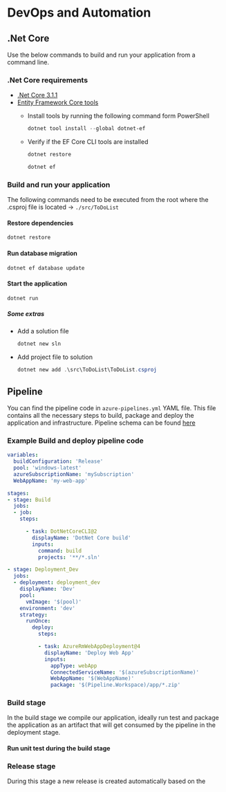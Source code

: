 # DevOps and Automation

## .Net Core

Use the below commands to build and run your application from a command line.

### .Net Core requirements

- [.Net Core 3.1.1](https://dotnet.microsoft.com/download/dotnet-core/3.1)
- [Entity Framework Core tools](https://docs.microsoft.com/en-us/ef/core/miscellaneous/cli/dotnet)
  - Install tools by running the following command form PowerShell

    ```powershell
    dotnet tool install --global dotnet-ef
    ```

  - Verify if the EF Core CLI tools are installed

    ```powershell
    dotnet restore
    ```

    ```powershell
    dotnet ef
    ```

### Build and run your application

The following commands need to be executed from the root where the .csproj file is located -> `./src/ToDoList`

#### Restore dependencies

```powershell
dotnet restore
```

#### Run database migration

```powershell
dotnet ef database update
```

#### Start the application

```powershell
dotnet run
```

##### Some extras

- Add a solution file

  ```powershell
  dotnet new sln
  ```

- Add project file to solution

  ```powershell
  dotnet new add .\src\ToDoList\ToDoList.csproj
  ```

## Pipeline

You can find the pipeline code in `azure-pipelines.yml` YAML file. This file contains all the necessary steps to build, package and deploy the application and infrastructure. Pipeline schema can be found [here](https://docs.microsoft.com/en-us/azure/devops/pipelines/yaml-schema?view=azure-devops&tabs=schema)

### Example Build and deploy pipeline code

```yaml
variables:
  buildConfiguration: 'Release'
  pool: 'windows-latest'
  azureSubscriptionName: 'mySubscription'
  WebAppName: 'my-web-app'

stages:
- stage: Build
  jobs:
  - job:
    steps:

      - task: DotNetCoreCLI@2
        displayName: 'DotNet Core build'
        inputs:
          command: build
          projects: '**/*.sln'

- stage: Deployment_Dev
  jobs:
  - deployment: deployment_dev
    displayName: 'Dev'
    pool:
      vmImage: '$(pool)'
    environment: 'dev'
    strategy:
      runOnce:
        deploy:
          steps:

          - task: AzureRmWebAppDeployment@4
            displayName: 'Deploy Web App'
            inputs:
              appType: webApp
              ConnectedServiceName: '$(azureSubscriptionName)'
              WebAppName: '$(WebAppName)'
              package: '$(Pipeline.Workspace)/app/*.zip'
```

### Build stage

In the build stage we compile our application, ideally run test and package the application as an artifact that will get consumed by the pipeline in the deployment stage.

#### Run unit test during the build stage

### Release stage

During this stage a new release is created automatically based on the 